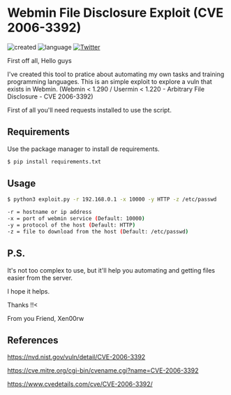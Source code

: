 # Webmin File Disclosure Exploit (CVE 2006-3392)

![created](https://img.shields.io/badge/platform-linux-blue)
![language](https://img.shields.io/badge/language-python-blue)
[![Twitter](https://aleen42.github.io/badges/src/twitter.svg)](https://twitter.com/willxenoo)


First off all, Hello guys 

I've created this tool to pratice about automating my own tasks and training programming languages.
This is an simple exploit to explore a vuln that exists in Webmin. (Webmin < 1.290 / Usermin < 1.220 - Arbitrary File Disclosure - CVE 2006-3392)

First of all you'll need requests installed to use the script.

## Requirements
Use the package manager to install de requirements.

```bash
$ pip install requirements.txt
```
## Usage

```bash
$ python3 exploit.py -r 192.168.0.1 -x 10000 -y HTTP -z /etc/passwd

-r = hostname or ip address 
-x = port of webmin service (Default: 10000)
-y = protocol of the host (Default: HTTP)
-z = file to download from the host (Default: /etc/passwd)
```

## P.S.

It's not too complex to use, but it'll help you automating and getting files easier from the server.

I hope it helps.

Thanks !!<

From you Friend, Xen00rw

## References

https://nvd.nist.gov/vuln/detail/CVE-2006-3392

https://cve.mitre.org/cgi-bin/cvename.cgi?name=CVE-2006-3392

https://www.cvedetails.com/cve/CVE-2006-3392/

